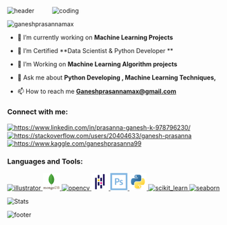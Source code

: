 ![header](https://capsule-render.vercel.app/api?color=timeGradient&height=250&type=waving&text=Hey%20There%20,I'm%20Prasanna%20Ganesh&fontSize=40&fontColor=060207&fontAlignY=35&desc=Datascience%20Professional&descAlignY=60&descAlign=50)
<img align="right" alt="coding" width="400" src="https://i.pinimg.com/originals/bd/e9/7a/bde97a2bb426f625fc9810ab662b74b3.gif">
<p align="left"> <img src="https://komarev.com/ghpvc/?username=ganeshprasannamax&label=Profile%20views&color=0e75b6&style=flat" alt="ganeshprasannamax" /> </p>

- 🔭 I’m currently working on **Machine Learning Projects**

- 🌱 I’m Certified  **Data Scientist & Python Developer **

- 🤝 I’m Working on **Machine Learning Algorithm projects**

- 💬 Ask me about **Python Developing , Machine Learning Techniques,**

- 📫 How to reach me **Ganeshprasannamax@gmail.com**

<h3 align="left">Connect with me:</h3>
<p align="left">
<a href="https://linkedin.com/in/https://www.linkedin.com/in/prasanna-ganesh-k-978796230/" target="blank"><img align="center" src="https://raw.githubusercontent.com/rahuldkjain/github-profile-readme-generator/master/src/images/icons/Social/linked-in-alt.svg" alt="https://www.linkedin.com/in/prasanna-ganesh-k-978796230/" height="30" width="40" /></a>
<a href="https://stackoverflow.com/users/https://stackoverflow.com/users/20404633/ganesh-prasanna" target="blank"><img align="center" src="https://raw.githubusercontent.com/rahuldkjain/github-profile-readme-generator/master/src/images/icons/Social/stack-overflow.svg" alt="https://stackoverflow.com/users/20404633/ganesh-prasanna" height="30" width="40" /></a>
<a href="https://kaggle.com/https://www.kaggle.com/ganeshprasanna99" target="blank"><img align="center" src="https://raw.githubusercontent.com/rahuldkjain/github-profile-readme-generator/master/src/images/icons/Social/kaggle.svg" alt="https://www.kaggle.com/ganeshprasanna99" height="30" width="40" /></a>
</p>

<h3 align="left">Languages and Tools:</h3>
<p align="left"> <a href="https://www.adobe.com/in/products/illustrator.html" target="_blank" rel="noreferrer"> <img src="https://www.vectorlogo.zone/logos/adobe_illustrator/adobe_illustrator-icon.svg" alt="illustrator" width="40" height="40"/> </a> <a href="https://www.mongodb.com/" target="_blank" rel="noreferrer"> <img src="https://raw.githubusercontent.com/devicons/devicon/master/icons/mongodb/mongodb-original-wordmark.svg" alt="mongodb" width="40" height="40"/> </a> <a href="https://opencv.org/" target="_blank" rel="noreferrer"> <img src="https://www.vectorlogo.zone/logos/opencv/opencv-icon.svg" alt="opencv" width="40" height="40"/> </a> <a href="https://pandas.pydata.org/" target="_blank" rel="noreferrer"> <img src="https://raw.githubusercontent.com/devicons/devicon/2ae2a900d2f041da66e950e4d48052658d850630/icons/pandas/pandas-original.svg" alt="pandas" width="40" height="40"/> </a> <a href="https://www.photoshop.com/en" target="_blank" rel="noreferrer"> <img src="https://raw.githubusercontent.com/devicons/devicon/master/icons/photoshop/photoshop-line.svg" alt="photoshop" width="40" height="40"/> </a> <a href="https://www.python.org" target="_blank" rel="noreferrer"> <img src="https://raw.githubusercontent.com/devicons/devicon/master/icons/python/python-original.svg" alt="python" width="40" height="40"/> </a> <a href="https://scikit-learn.org/" target="_blank" rel="noreferrer"> <img src="https://upload.wikimedia.org/wikipedia/commons/0/05/Scikit_learn_logo_small.svg" alt="scikit_learn" width="40" height="40"/> </a> <a href="https://seaborn.pydata.org/" target="_blank" rel="noreferrer"> <img src="https://seaborn.pydata.org/_images/logo-mark-lightbg.svg" alt="seaborn" width="40" height="40"/> </a> </p>

![Stats](https://github-readme-stats.vercel.app/api?username=Ganeshprasannamax&&show_icons=true&title_color=ffffff&icon_color=bb2acf&text_color=daf7dc&bg_color=151515)
</p>
  
  ![footer](https://capsule-render.vercel.app/api?section=footer&type=waving)
          


<!--
